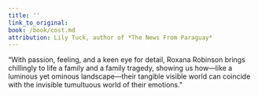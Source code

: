 ```yaml
---
title: ''
link_to_original:
book: /book/cost.md
attribution: Lily Tuck, author of *The News From Paraguay*
---
```

“With passion, feeling, and a keen eye for detail, Roxana Robinson brings chillingly to life a family and a family tragedy, showing us how—like a luminous yet ominous landscape—their tangible visible world can coincide with the invisible tumultuous world of their emotions."

